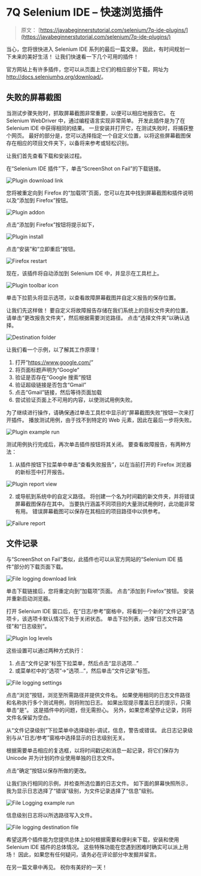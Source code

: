 # 7Q Selenium IDE – 快速浏览插件

> 原文： [https://javabeginnerstutorial.com/selenium/7q-ide-plugins/](https://javabeginnerstutorial.com/selenium/7q-ide-plugins/)

当心，您将很快进入 Selenium IDE 系列的最后一篇文章。 因此，有时间规划一下未来的美好生活！ 让我们快速看一下几个可用的插件！

官方网站上有许多插件，您可以从页面上它们的相应部分下载，网址为 <http://docs.seleniumhq.org/download/>。

## 失败的屏幕截图

当测试步骤失败时，抓取屏幕截图非常重要，以便可以相应地报告它。 在 Selenium WebDriver 中，通过编程语言实现非常简单。 开发此插件是为了在 Selenium IDE 中获得相同的结果。 一旦安装并打开它，在测试失败时，将捕获整个网页。 最好的部分是，您可以选择指定一个自定义位置，以将这些屏幕截图保存在相应的项目文件夹下，以备将来参考或轻松识别。

让我们首先查看下载和安装过程。

在“Selenium IDE 插件”下，单击“ScreenShot on Fail”的下载链接。

![Plugin download link](img/8c6f6bdea03174f48934417433e07b2c.png)

您将被重定向到 Firefox 的“加载项”页面，您可以在其中找到屏幕截图和插件说明以及“添加到 Firefox”按钮。

![Plugin addon](img/26f1e62f213a9388cabb08558cbd426e.png)

点击“添加到 Firefox”按钮将提示如下，

![Plugin install](img/2c1d3d58e2ff2320c9c45d01adb03836.png)    

点击“安装”和“立即重启”按钮。

![Firefox restart](img/2ac9950a9c3c9a3819736a0afc5d113d.png)

现在，该插件将自动添加到 Selenium IDE 中，并显示在工具栏上。

![Plugin toolbar icon](img/a164ba212f7018a2dc01654810752bb0.png)

单击下拉箭头将显示选项，以查看故障屏幕截图并自定义报告的保存位置。

让我们先这样做！ 要自定义将故障报告存储在我们系统上的目标文件夹的位置，请单击“更改报告文件夹”，然后根据需要浏览路径。 点击“选择文件夹”以确认选择。

![Destination folder](img/bc4779b6d345650c147bfcf2dce3ab34.png)

让我们看一个示例，以了解其工作原理！

1.  打开“<https://www.google.com/>”
2.  将页面标题声明为“Google”
3.  验证是否存在“Google 搜索”按钮
4.  验证超级链接是否包含“Gmail”
5.  点击“Gmail”链接，然后等待页面加载
6.  尝试验证页面上不可用的内容，以使测试用例失败。

为了继续进行操作，请确保通过单击工具栏中显示的“屏幕截图失败”按钮一次来打开插件。 播放测试用例，由于找不到特定的 Web 元素，因此在最后一步将失败。

![Plugin example run](img/24092c033afa402c167736a3f4171209.png)

测试用例执行完成后，再次单击插件按钮将其关闭。 要查看故障报告，有两种方法：

1.  从插件按钮下拉菜单中单击“查看失败报告”，以在当前打开的 Firefox 浏览器的新标签中打开报告。

![Plugin report view](img/548508401679dbc0a3119965c5c56113.png)

2.  或导航到系统中的自定义路径。 将创建一个名为时间戳的新文件夹，并将错误屏幕截图保存在其中。 当要执行涵盖不同项目的大量测试用例时，此功能非常有用。 错误屏幕截图可以保存在其相应的项目路径中以供参考。

![Failure report](img/e5dd84fa2d383e52c8b3a4a447c8b6c6.png)

## 文件记录

与“ScreenShot on Fail”类似，此插件也可以从官方网站的“Selenium IDE 插件”部分的下载页面下载。

![File logging download link](img/4ccd0c7d72f061e3ea173ff4f41ae76a.png)

单击下载链接后，您将重定向到“加载项”页面。 点击“添加到 Firefox”按钮。 安装并重新启动浏览器。

打开 Selenium IDE 窗口后，在“日志/参考”窗格中，将看到一个新的“文件记录”选项卡，该选项卡默认情况下处于关闭状态。 单击下拉列表，选择“日志文件路径”和“日志级别”。

![Plugin log levels](img/08fa95f92d0bbf978318748c20e5fd5c.png)

这些设置可以通过两种方式执行：

1.  点击“文件记录”标签下拉菜单，然后点击“显示选项...”
2.  或菜单栏中的“选项”->“选项...”，然后单击“文件记录”标签。

![File logging settings](img/00e34eda4c4a95467296cbd946058cae.png)

点击“浏览”按钮，浏览至所需路径并提供文件名。 如果使用相同的日志文件路径和名称执行多个测试用例，则将附加日志。 如果出现提示覆盖日志的提示，只需单击“是”。 这是插件中的问题，但无需担心。 另外，如果您希望停止记录，则将文件名保留为空白。

从“文件记录级别”下拉菜单中选择级别-调试，信息，警告或错误。 此日志记录级别与从“日志/参考”窗格中选择显示的日志级别无关。

根据需要单击相应的复选框，以将时间戳记和消息一起记录，将它们保存为 Unicode 并为计划的作业使用单独的日志文件。

点击“确定”按钮以保存所做的更改。

让我们执行相同的示例，并检查所选位置的日志文件。 如下面的屏幕快照所示，我为显示日志选择了“错误”级别，为文件记录选择了“信息”级别。

![File Logging example run](img/b2da81864bf8d5095b4be884dc5e12d8.png)

信息级别日志将以所选路径写入文件。

![File logging destination file](img/65829cdb618d402f6b029d3421df816a.png)

希望这两个插件能为您提供总体上如何根据需要和便利来下载，安装和使用 Selenium IDE 插件的总体情况。 这些特殊功能在您遇到困难时确实可以派上用场！ 因此，如果您有任何疑问，请务必在评论部分中发掘并留言。

在另一篇文章中再见。 祝你有美好的一天！

